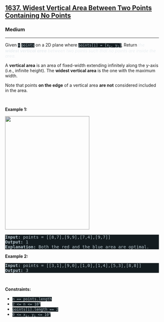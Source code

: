 <h2><a href="https://leetcode.com/problems/widest-vertical-area-between-two-points-containing-no-points/">1637. Widest Vertical Area Between Two Points Containing No Points</a></h2><h3>Medium</h3><hr><div style="border-color: rgb(91, 119, 134) !important;"><p style="border-color: rgb(91, 119, 134) !important;">Given <code style="background-color: rgb(20, 28, 32) !important; color: rgb(183, 198, 205) !important; border-color: rgb(83, 109, 121) !important;">n</code> <code style="background-color: rgb(20, 28, 32) !important; color: rgb(183, 198, 205) !important; border-color: rgb(83, 109, 121) !important;">points</code> on a 2D plane where <code style="background-color: rgb(20, 28, 32) !important; color: rgb(183, 198, 205) !important; border-color: rgb(83, 109, 121) !important;">points[i] = [x<sub style="border-color: rgb(83, 109, 121) !important;">i</sub>, y<sub style="border-color: rgb(83, 109, 121) !important;">i</sub>]</code>, Return<em style="color: rgb(234, 238, 241) !important; border-color: rgb(91, 119, 134) !important;">&nbsp;the <strong style="border-color: rgb(91, 119, 134) !important;">widest vertical area</strong> between two points such that no points are inside the area.</em></p>

<p style="border-color: rgb(91, 119, 134) !important;">A <strong style="border-color: rgb(91, 119, 134) !important;">vertical area</strong> is an area of fixed-width extending infinitely along the y-axis (i.e., infinite height). The <strong style="border-color: rgb(91, 119, 134) !important;">widest vertical area</strong> is the one with the maximum width.</p>

<p style="border-color: rgb(91, 119, 134) !important;">Note that points <strong style="border-color: rgb(91, 119, 134) !important;">on the edge</strong> of a vertical area <strong style="border-color: rgb(91, 119, 134) !important;">are not</strong> considered included in the area.</p>

<p style="border-color: rgb(91, 119, 134) !important;">&nbsp;</p>
<p style="border-color: rgb(91, 119, 134) !important;"><strong class="example" style="border-color: rgb(91, 119, 134) !important;">Example 1:</strong></p>
<img alt="" src="https://assets.leetcode.com/uploads/2020/09/19/points3.png" style="width: 276px; height: 371px; filter: saturate(0.9) brightness(0.8);">​
<pre style="background-color: rgb(20, 28, 32) !important; color: rgb(182, 198, 206) !important; border-color: rgb(83, 109, 122) !important;"><strong style="border-color: rgb(83, 109, 122) !important;">Input:</strong> points = [[8,7],[9,9],[7,4],[9,7]]
<strong style="border-color: rgb(83, 109, 122) !important;">Output:</strong> 1
<strong style="border-color: rgb(83, 109, 122) !important;">Explanation:</strong> Both the red and the blue area are optimal.
</pre>

<p style="border-color: rgb(91, 119, 134) !important;"><strong class="example" style="border-color: rgb(91, 119, 134) !important;">Example 2:</strong></p>

<pre style="background-color: rgb(20, 28, 32) !important; color: rgb(182, 198, 206) !important; border-color: rgb(83, 109, 122) !important;"><strong style="border-color: rgb(83, 109, 122) !important;">Input:</strong> points = [[3,1],[9,0],[1,0],[1,4],[5,3],[8,8]]
<strong style="border-color: rgb(83, 109, 122) !important;">Output:</strong> 3
</pre>

<p style="border-color: rgb(91, 119, 134) !important;">&nbsp;</p>
<p style="border-color: rgb(91, 119, 134) !important;"><strong style="border-color: rgb(91, 119, 134) !important;">Constraints:</strong></p>

<ul style="border-color: rgb(91, 119, 134) !important;">
	<li style="border-color: rgb(91, 119, 134) !important;"><code style="background-color: rgb(20, 28, 32) !important; color: rgb(183, 198, 205) !important; border-color: rgb(83, 109, 121) !important;">n == points.length</code></li>
	<li style="border-color: rgb(91, 119, 134) !important;"><code style="background-color: rgb(20, 28, 32) !important; color: rgb(183, 198, 205) !important; border-color: rgb(83, 109, 121) !important;">2 &lt;= n &lt;= 10<sup style="border-color: rgb(83, 109, 121) !important;">5</sup></code></li>
	<li style="border-color: rgb(91, 119, 134) !important;"><code style="background-color: rgb(20, 28, 32) !important; color: rgb(183, 198, 205) !important; border-color: rgb(83, 109, 121) !important;">points[i].length == 2</code></li>
	<li style="border-color: rgb(91, 119, 134) !important;"><code style="background-color: rgb(20, 28, 32) !important; color: rgb(183, 198, 205) !important; border-color: rgb(83, 109, 121) !important;">0 &lt;= x<sub style="border-color: rgb(83, 109, 121) !important;">i</sub>, y<sub style="border-color: rgb(83, 109, 121) !important;">i</sub>&nbsp;&lt;= 10<sup style="border-color: rgb(83, 109, 121) !important;">9</sup></code></li>
</ul>
</div>